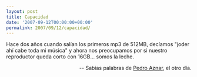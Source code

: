 ```yaml
---
layout: post
title: Capacidad
date: '2007-09-12T00:00:00+00:00'
permalink: 2007/09/12/capacidad/
---
```

<p class="frase">Hace dos años cuando salían los primeros mp3 de 512MB, decíamos "joder ahí cabe toda mi música" y ahora nos preocupamos por si nuestro reproductor queda corto con 16GB... somos la leche.</p><p align="right">-- Sabias palabras de <a href="http://cuatrodoce.com">Pedro Aznar</a>, el otro día.</p>
